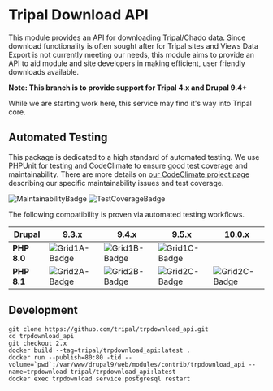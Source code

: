 # Tripal Download API

This module provides an API for downloading Tripal/Chado data. Since download functionality is often sought after for Tripal sites and Views Data Export is not currently meeting our needs, this module aims to provide an API to aid module and site developers in making efficient, user friendly downloads available.

**Note: This branch is to provide support for Tripal 4.x and Drupal 9.4+**

While we are starting work here, this service may find it's way into Tripal core.

## Automated Testing

This package is dedicated to a high standard of automated testing. We use
PHPUnit for testing and CodeClimate to ensure good test coverage and maintainability.
There are more details on [our CodeClimate project page] describing our specific
maintainability issues and test coverage.

![MaintainabilityBadge]
![TestCoverageBadge]

The following compatibility is proven via automated testing workflows.

| Drupal | 9.3.x | 9.4.x | 9.5.x | 10.0.x |
|--------|-------|-------|-------|--------|
| **PHP 8.0** | ![Grid1A-Badge] | ![Grid1B-Badge] | ![Grid1C-Badge] |  |
| **PHP 8.1** | ![Grid2A-Badge] | ![Grid2B-Badge] | ![Grid2C-Badge] | ![Grid2C-Badge] |

[our CodeClimate project page]: https://github.com/tripal/trpdownload_api
[MaintainabilityBadge]: https://api.codeclimate.com/v1/badges/3c768190d8546a51075e/maintainability
[TestCoverageBadge]: https://api.codeclimate.com/v1/badges/3c768190d8546a51075e/test_coverage

[Grid1A-Badge]: https://github.com/tripal/trpdownload_api/actions/workflows/MAIN-phpunit-Grid1A.yml/badge.svg
[Grid1B-Badge]: https://github.com/tripal/trpdownload_api/actions/workflows/MAIN-phpunit-Grid1B.yml/badge.svg
[Grid1C-Badge]: https://github.com/tripal/trpdownload_api/actions/workflows/MAIN-phpunit-Grid1C.yml/badge.svg

[Grid2A-Badge]: https://github.com/tripal/trpdownload_api/actions/workflows/MAIN-phpunit-Grid2A.yml/badge.svg
[Grid2B-Badge]: https://github.com/tripal/trpdownload_api/actions/workflows/MAIN-phpunit-Grid2B.yml/badge.svg
[Grid2C-Badge]: https://github.com/tripal/trpdownload_api/actions/workflows/MAIN-phpunit-Grid2C.yml/badge.svg
[Grid2D-Badge]: https://github.com/tripal/trpdownload_api/actions/workflows/MAIN-phpunit-Grid2D.yml/badge.svg

## Development

```
git clone https://github.com/tripal/trpdownload_api.git
cd trpdownload_api
git checkout 2.x
docker build --tag=tripal/trpdownload_api:latest .
docker run --publish=80:80 -tid --volume=`pwd`:/var/www/drupal9/web/modules/contrib/trpdownload_api --name=trpdownload tripal/trpdownload_api:latest
docker exec trpdownload service postgresql restart
```
